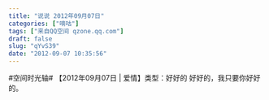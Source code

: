 ```yaml
---
title: "说说 2012年09月07日"
categories: ["嘀咕"]
tags: ["来自QQ空间 qzone.qq.com"]
draft: false
slug: "qYvS39"
date: "2012-09-07 10:35:56"
---
```


#空间时光轴# 【2012年09月07日 | 爱情】类型：好好的 好好的，我只要你好好的。
